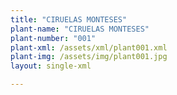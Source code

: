```yaml
---
title: "CIRUELAS MONTESES"
plant-name: "CIRUELAS MONTESES"
plant-number: "001"
plant-xml: /assets/xml/plant001.xml
plant-img: /assets/img/plant001.jpg
layout: single-xml

---
```

